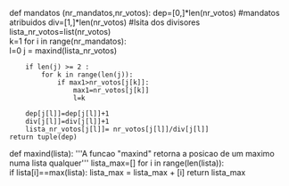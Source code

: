 def mandatos (nr_mandatos,nr_votos):
    dep=[0,]*len(nr_votos)   #mandatos atribuidos
    div=[1,]*len(nr_votos)   #lsita dos divisores
    lista_nr_votos=list(nr_votos)   
    k=1
    for i in range(nr_mandatos):               
        l=0
        j = maxind(lista_nr_votos)
        
        if len(j) >= 2 :
            for k in range(len(j)):     
                if max1>nr_votos[j[k]]: 
                    max1=nr_votos[j[k]]
                    l=k               
            
        dep[j[l]]=dep[j[l]]+1  
        div[j[l]]=div[j[l]]+1        
        lista_nr_votos[j[l]]= nr_votos[j[l]]/div[j[l]] 
    return tuple(dep)

def maxind(lista):
    '''A funcao "maxind" retorna a posicao de um maximo numa lista qualquer'''
    lista_max=[]
    for i in range(len(lista)):                             
        if lista[i]==max(lista):
            lista_max = lista_max + [i]
    return lista_max

